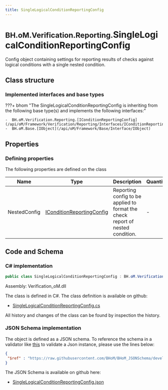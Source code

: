 ```yaml
---
title: SingleLogicalConditionReportingConfig
---
```


# <small>BH.oM.Verification.Reporting.</small>**SingleLogicalConditionReportingConfig**

Config object containing settings for reporting results of checks against logical conditions with a single nested condition.

## Class structure

### Implemented interfaces and base types

???+ bhom "The SingleLogicalConditionReportingConfig is inheriting from the following base type(s) and implements the following interfaces:"

    -  BH.oM.Verification.Reporting.[IConditionReportingConfig](/api/oM/Framework/Verification/Reporting/Interfaces/IConditionReportingConfig)
    -  BH.oM.Base.[IObject](/api/oM/Framework/Base/Interface/IObject)


## Properties



### Defining properties

The following properties are defined on the class

| Name             | Type             | Description      | Quantity         |
|------------------|------------------|------------------|------------------|
| NestedConfig | [IConditionReportingConfig](/api/oM/Framework/Verification/Reporting/Interfaces/IConditionReportingConfig) | Reporting config to be applied to format the check report of nested condition. | - |


## Code and Schema

### C# implementation

``` C# title="C#"
public class SingleLogicalConditionReportingConfig : BH.oM.Verification.Reporting.IConditionReportingConfig, BH.oM.Base.IObject
```

Assembly: Verification_oM.dll

The class is defined in C#. The class definition is available on github:

- [SingleLogicalConditionReportingConfig.cs](https://github.com/BHoM/BHoM/blob/develop/Verification_oM/Reporting\SingleLogicalConditionReportingConfig.cs)

All history and changes of the class can be found by inspection the history.
### JSON Schema implementation

The object is defined as a JSON schema. To reference the schema in a validator like [this](https://www.jsonschemavalidator.net/) to validate a Json instance, please use the lines below:

``` json title="JSON Schema"
{
 "$ref" : "https://raw.githubusercontent.com/BHoM/BHoM_JSONSchema/develop/Verification_oM/Reporting/SingleLogicalConditionReportingConfig.json"
}
```

The JSON Schema is available on github here:

- [SingleLogicalConditionReportingConfig.json](https://github.com/BHoM/BHoM_JSONSchema/blob/develop/Verification_oM/Reporting/SingleLogicalConditionReportingConfig.json)
